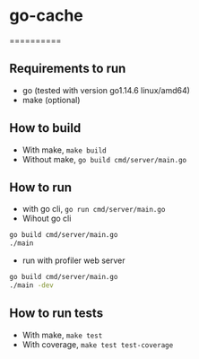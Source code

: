 # go-cache
==========

## Requirements to run
* go (tested with version go1.14.6 linux/amd64)
* make (optional)

## How to build
* With make, `make build`
* Without make, `go build cmd/server/main.go`

## How to run
* with go cli, `go run cmd/server/main.go`
* Wihout go cli
```bash
go build cmd/server/main.go
./main
```
* run with profiler web server
```bash
go build cmd/server/main.go
./main -dev
```

## How to run tests
* With make, `make test`
* With coverage, `make test test-coverage`

